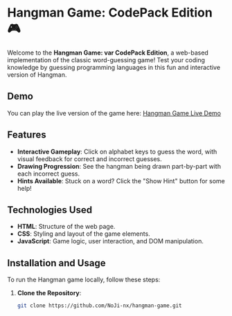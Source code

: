 
# Hangman Game: CodePack Edition 🎮

Welcome to the **Hangman Game: var CodePack Edition**, a web-based implementation of the classic word-guessing game! Test your coding knowledge by guessing programming languages in this fun and interactive version of Hangman.

## Demo
You can play the live version of the game here: [Hangman Game Live Demo](https://melodious-begonia-5018ee.netlify.app/)

## Features
- **Interactive Gameplay**: Click on alphabet keys to guess the word, with visual feedback for correct and incorrect guesses.
- **Drawing Progression**: See the hangman being drawn part-by-part with each incorrect guess.
- **Hints Available**: Stuck on a word? Click the "Show Hint" button for some help!


## Technologies Used
- **HTML**: Structure of the web page.
- **CSS**: Styling and layout of the game elements.
- **JavaScript**: Game logic, user interaction, and DOM manipulation.

## Installation and Usage

To run the Hangman game locally, follow these steps:

1. **Clone the Repository**:
   ```bash
   git clone https://github.com/NoJi-nx/hangman-game.git
